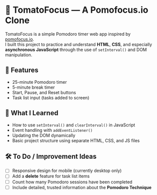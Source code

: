 # 🍅 TomatoFocus — A Pomofocus.io Clone

TomatoFocus is a simple Pomodoro timer web app inspired by [pomofocus.io](https://pomofocus.io).  
I built this project to practice and understand **HTML**, **CSS**, and especially **asynchronous JavaScript** through the use of `setInterval()` and DOM manipulation.

## 🚀 Features

- 25-minute Pomodoro timer
- 5-minute break timer
- Start, Pause, and Reset buttons
- Task list input (tasks added to screen)

## 🧠 What I Learned

- How to use `setInterval()` and `clearInterval()` in JavaScript
- Event handling with `addEventListener()`
- Updating the DOM dynamically
- Basic project structure using separate HTML, CSS, and JS files

## 🛠️ To Do / Improvement Ideas

- [ ] Responsive design for mobile (currently desktop only)
- [ ] Add a **delete** feature for task list items
- [ ] Count how many Pomodoro sessions have been completed
- [ ] Include detailed, trusted information about the **Pomodoro Technique**
